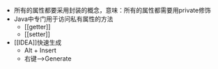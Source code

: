 - 所有的属性都要采用封装的概念，意味：所有的属性都需要用private修饰
- Java中专门用于访问私有属性的方法
	- [[getter]]
	- [[setter]]
- [[IDEA]]快速生成
	- Alt + Insert
	- 右键-->Generate